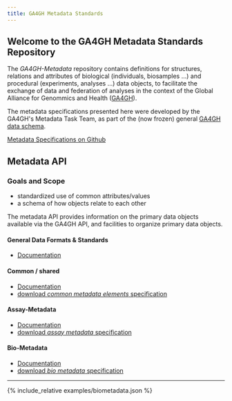 ```yaml
---
title: GA4GH Metadata Standards
---
```


## Welcome to the GA4GH Metadata Standards Repository

The *GA4GH-Metadata* repository contains definitions for structures, relations and attributes of biological (individuals, biosamples ...) and procedural (experiments, analyses ...) data objects, to facilitate the exchange of data and federation of analyses in the context of the Global Alliance for Genommics and Health ([GA4GH](http://ga4gh.org)).

The metadata specifications presented here were developed by the GA4GH's Metadata Task Team, as part of the (now frozen) general [GA4GH data schema](https://github.com/ga4gh/ga4gh-schemas/).

[Metadata Specifications on Github](https://github.com/ga4gh-metadata/ga4gh-metadata/)


## Metadata API

### Goals and Scope

* standardized use of common attributes/values
* a schema of how objects relate to each other

The metadata API provides information on the primary data objects
available via the GA4GH API, and facilities to organize primary data
objects.

#### General Data Formats & Standards
* [Documentation](formats.html)

#### Common / shared
* [Documentation](shared.html)
* [download *common metadata elements* specification](https://raw.githubusercontent.com/ga4gh-metadata/ga4gh-metadata/master/schemas/shared.proto)

#### Assay-Metadata
* [Documentation](assaymetadata.html)
* [download *assay metadata* specification](https://raw.githubusercontent.com/ga4gh-metadata/ga4gh-metadata/master/schemas/assaymetadata.proto)

#### Bio-Metadata
* [Documentation](biometadata.html)
* [download *bio metadata* specification](https://raw.githubusercontent.com/ga4gh-metadata/ga4gh-metadata/master/schemas/biometadata.proto)



---

{% include_relative examples/biometadata.json %}


<!--

{% include_relative formats.md %}


[Bio-Metadata (full path)](https://github.com/ga4gh-metadata/ga4gh-metadata/blob/master/schema/bio_metadata.proto)
-->
